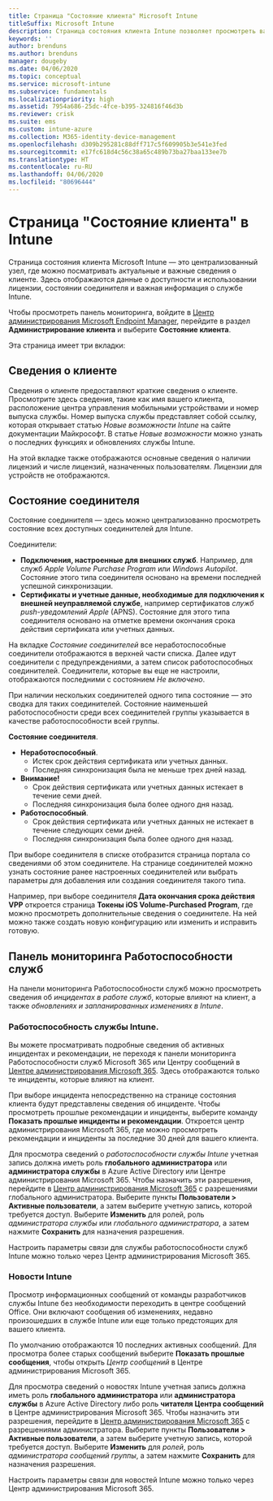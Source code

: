 ```yaml
---
title: Страница "Состояние клиента" Microsoft Intune
titleSuffix: Microsoft Intune
description: Страница состояния клиента Intune позволяет просмотреть важные сведения о клиенте без необходимости покидать портал Intune
keywords: ''
author: brenduns
ms.author: brenduns
manager: dougeby
ms.date: 04/06/2020
ms.topic: conceptual
ms.service: microsoft-intune
ms.subservice: fundamentals
ms.localizationpriority: high
ms.assetid: 7954a686-25dc-4fce-b395-324816f46d3b
ms.reviewer: crisk
ms.suite: ems
ms.custom: intune-azure
ms.collection: M365-identity-device-management
ms.openlocfilehash: d309b295281c88dff717c5f609905b3e541e3fed
ms.sourcegitcommit: e17fc618d4c56c38a65c489b73ba27baa133ee7b
ms.translationtype: HT
ms.contentlocale: ru-RU
ms.lasthandoff: 04/06/2020
ms.locfileid: "80696444"
---
```

# <a name="use-the-intune-tenant-status-page"></a>Страница "Состояние клиента" в Intune
Страница состояния клиента Microsoft Intune — это централизованный узел, где можно посматривать актуальные и важные сведения о клиенте. Здесь отображаются данные о доступности и использовании лицензии, состоянии соединителя и важная информация о службе Intune.  

Чтобы просмотреть панель мониторинга, войдите в [Центр администрирования Microsoft Endpoint Manager](https://go.microsoft.com/fwlink/?linkid=2109431), перейдите в раздел **Администрирование клиента** и выберите **Состояние клиента**.

Эта страница имеет три вкладки:

## <a name="tenant-details"></a>Сведения о клиенте
Сведения о клиенте предоставляют краткие сведения о клиенте. Просмотрите здесь сведения, такие как имя вашего клиента, расположение центра управления мобильными устройствами и номер выпуска службы. Номер выпуска службы представляет собой ссылку, которая открывает статью *Новые возможности Intune* на сайте документации Майкрософт. В статье *Новые возможности* можно узнать о последних функциях и обновлениях службы Intune.  

На этой вкладке также отображаются основные сведения о наличии лицензий и числе лицензий, назначенных пользователям. Лицензии для устройств не отображаются.

## <a name="connector-status"></a>Состояние соединителя
Состояние соединителя — здесь можно централизованно просмотреть состояние всех доступных соединителей для Intune.  

Соединители:
- **Подключения, настроенные для внешних служб**. Например, для служб *Apple Volume Purchase Program* или *Windows Autopilot*.  Состояние этого типа соединителя основано на времени последней успешной синхронизации.
- **Сертификаты и учетные данные, необходимые для подключения к внешней неуправляемой службе**, например сертификатов *служб push-уведомлений Apple* (APNS). Состояние для этого типа соединителя основано на отметке времени окончания срока действия сертификата или учетных данных.  

На вкладке *Состояние соединителей* все неработоспособные соединители отображаются в верхней части списка. Далее идут соединители с предупреждениями, а затем список работоспособных соединителей. Соединители, которые вы еще не настроили, отображаются последними с состоянием *Не включено*.

При наличии нескольких соединителей одного типа состояние — это сводка для таких соединителей. Состояние наименьшей работоспособности среди всех соединителей группы указывается в качестве работоспособности всей группы.  

**Состояние соединителя**.
- **Неработоспособный**.
  - Истек срок действия сертификата или учетных данных.
  - Последняя синхронизация была не меньше трех дней назад.
- **Внимание!**
  - Срок действия сертификата или учетных данных истекает в течение семи дней.
  - Последняя синхронизация была более одного дня назад.
- **Работоспособный**.
  - Срок действия сертификата или учетных данных не истекает в течение следующих семи дней.
  - Последняя синхронизация была более одного дня назад.  

При выборе соединителя в списке отобразится страница портала со сведениями об этом соединителе. На странице соединителей можно узнать состояние ранее настроенных соединителей или выбрать параметры для добавления или создания соединителя такого типа.

Например, при выборе соединителя **Дата окончания срока действия VPP** откроется страница **Токены iOS Volume-Purchased Program**, где можно просмотреть дополнительные сведения о соединителе. На ней можно также создать новую конфигурацию или изменить и исправить готовую.

## <a name="service-health-dashboard"></a>Панель мониторинга Работоспособности служб  
На панели мониторинга Работоспособности служб можно просмотреть сведения об *инцидентах в работе служб*, которые влияют на клиент, а также *обновлениях и запланированных изменениях в Intune*.

### <a name="intune-service-health"></a>Работоспособность службы Intune.
Вы можете просматривать подробные сведения об активных инцидентах и рекомендации, не переходя к панели мониторинга Работоспособности служб Microsoft 365 или Центру сообщений в [Центре администрирования Microsoft 365](https://admin.microsoft.com). Здесь отображаются только те инциденты, которые влияют на клиент.  

При выборе инцидента непосредственно на странице состояния клиента будут представлены сведения об инциденте. Чтобы просмотреть прошлые рекомендации и инциденты, выберите команду **Показать прошлые инциденты и рекомендации**. Откроется центр администрирования Microsoft 365, где можно просмотреть рекомендации и инциденты за последние 30 дней для вашего клиента.  

Для просмотра сведений о *работоспособности службы Intune* учетная запись должна иметь роль **глобального администратора** или **администратора службы** в Azure Active Directory или Центре администрирования Microsoft 365. Чтобы назначить эти разрешения, перейдите в [Центр администрирования Microsoft 365](https://admin.microsoft.com) с разрешениями глобального администратора. Выберите пункты **Пользователи > Активные пользователи**, а затем выберите учетную запись, которой требуется доступ. Выберите **Изменить** для ролей, роль *администратора службы* или *глобального администратора*, а затем нажмите **Сохранить** для назначения разрешения.  

Настроить параметры связи для службы работоспособности служб Intune можно только через Центр администрирования Microsoft 365.

### <a name="intune-news"></a>Новости Intune  
Просмотр информационных сообщений от команды разработчиков службы Intune без необходимости переходить в центре сообщений Office. Они включают сообщения об изменениях, недавно произошедших в службе Intune или еще только предстоящих для вашего клиента.  

По умолчанию отображаются 10 последних активных сообщений. Для просмотра более старых сообщений выберите **Показать прошлые сообщения**, чтобы открыть *Центр сообщений* в Центре администрирования Microsoft 365.  

Для просмотра сведений о новостях Intune учетная запись должна иметь роль **глобального администратора** или **администратора службы** в Azure Active Directory либо роль **читателя Центра сообщений** в Центре администрирования Microsoft 365.  Чтобы назначить эти разрешения, перейдите в [Центр администрирования Microsoft 365](https://admin.microsoft.com) с разрешениями администратора. Выберите пункты **Пользователи > Активные пользователи**, а затем выберите учетную запись, которой требуется доступ. Выберите **Изменить** для *ролей*, роль *администратора сообщений группы*, а затем нажмите **Сохранить** для назначения разрешения.  

Настроить параметры связи для новостей Intune можно только через Центр администрирования Microsoft 365.
